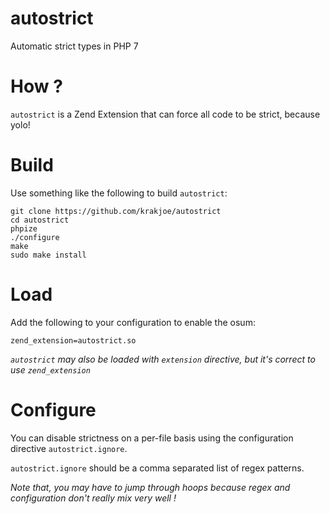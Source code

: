 # autostrict

Automatic strict types in PHP 7

# How ?

```autostrict``` is a Zend Extension that can force all code to be strict, because yolo!

# Build

Use something like the following to build ```autostrict```:

```
git clone https://github.com/krakjoe/autostrict
cd autostrict
phpize
./configure
make
sudo make install
```

# Load

Add the following to your configuration to enable the osum:

```
zend_extension=autostrict.so
```

*```autostrict``` may also be loaded with ```extension``` directive, but it's correct to use ```zend_extension```*

# Configure

You can disable strictness on a per-file basis using the configuration directive ```autostrict.ignore```.

```autostrict.ignore``` should be a comma separated list of regex patterns.

*Note that, you may have to jump through hoops because regex and configuration don't really mix very well !*
